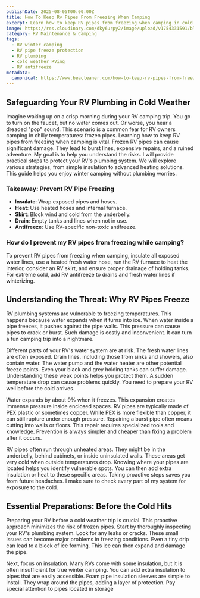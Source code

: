 ```yaml
---
publishDate: 2025-08-05T00:00:00Z
title: How To Keep Rv Pipes From Freezing When Camping
excerpt: Learn how to keep RV pipes from freezing when camping in cold weather. Protect your RV plumbing with essential tips and proven strategies.
image: https://res.cloudinary.com/dky6urpy2/image/upload/v1754331591/blog_image_1754331590_f10ovo.webp
category: RV Maintenance & Camping
tags:
  - RV winter camping
  - RV pipe freeze protection
  - RV plumbing
  - cold weather RVing
  - RV antifreeze
metadata:
  canonical: https://www.beacleaner.com/how-to-keep-rv-pipes-from-freezing-when-camping
---
```


## Safeguarding Your RV Plumbing in Cold Weather

Imagine waking up on a crisp morning during your RV camping trip. You go to turn on the faucet, but no water comes out. Or worse, you hear a dreaded "pop" sound. This scenario is a common fear for RV owners camping in chilly temperatures: frozen pipes. Learning how to keep RV pipes from freezing when camping is vital. Frozen RV pipes can cause significant damage. They lead to burst lines, expensive repairs, and a ruined adventure. My goal is to help you understand the risks. I will provide practical steps to protect your RV's plumbing system. We will explore various strategies, from simple insulation to advanced heating solutions. This guide helps you enjoy winter camping without plumbing worries.

### Takeaway: Prevent RV Pipe Freezing

*   **Insulate**: Wrap exposed pipes and hoses.
*   **Heat**: Use heated hoses and internal furnace.
*   **Skirt**: Block wind and cold from the underbelly.
*   **Drain**: Empty tanks and lines when not in use.
*   **Antifreeze**: Use RV-specific non-toxic antifreeze.

### How do I prevent my RV pipes from freezing while camping?

To prevent RV pipes from freezing when camping, insulate all exposed water lines, use a heated fresh water hose, run the RV furnace to heat the interior, consider an RV skirt, and ensure proper drainage of holding tanks. For extreme cold, add RV antifreeze to drains and fresh water lines if winterizing.

## Understanding the Threat: Why RV Pipes Freeze

RV plumbing systems are vulnerable to freezing temperatures. This happens because water expands when it turns into ice. When water inside a pipe freezes, it pushes against the pipe walls. This pressure can cause pipes to crack or burst. Such damage is costly and inconvenient. It can turn a fun camping trip into a nightmare.

Different parts of your RV's water system are at risk. The fresh water lines are often exposed. Drain lines, including those from sinks and showers, also contain water. The water pump and the water heater are other potential freeze points. Even your black and grey holding tanks can suffer damage. Understanding these weak points helps you protect them. A sudden temperature drop can cause problems quickly. You need to prepare your RV well before the cold arrives.

Water expands by about 9% when it freezes. This expansion creates immense pressure inside enclosed spaces. RV pipes are typically made of PEX plastic or sometimes copper. While PEX is more flexible than copper, it can still rupture under enough pressure. Repairing a burst pipe often means cutting into walls or floors. This repair requires specialized tools and knowledge. Prevention is always simpler and cheaper than fixing a problem after it occurs.

RV pipes often run through unheated areas. They might be in the underbelly, behind cabinets, or inside uninsulated walls. These areas get very cold when outside temperatures drop. Knowing where your pipes are located helps you identify vulnerable spots. You can then add extra insulation or heat to these specific areas. Taking proactive steps saves you from future headaches. I make sure to check every part of my system for exposure to the cold.

## Essential Preparations: Before the Cold Hits

Preparing your RV before a cold weather trip is crucial. This proactive approach minimizes the risk of frozen pipes. Start by thoroughly inspecting your RV's plumbing system. Look for any leaks or cracks. These small issues can become major problems in freezing conditions. Even a tiny drip can lead to a block of ice forming. This ice can then expand and damage the pipe.

Next, focus on insulation. Many RVs come with some insulation, but it is often insufficient for true winter camping. You can add extra insulation to pipes that are easily accessible. Foam pipe insulation sleeves are simple to install. They wrap around the pipes, adding a layer of protection. Pay special attention to pipes located in storage